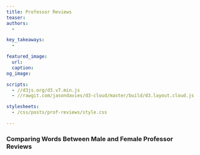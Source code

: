 ```yaml
---
title: Professor Reviews
teaser: 
authors:
  - 

key_takeaways:
  - 

featured_image:
  url: 
  caption: 
og_image:

scripts:
  - //d3js.org/d3.v7.min.js
  - //rawgit.com/jasondavies/d3-cloud/master/build/d3.layout.cloud.js

stylesheets:
  - /css/posts/prof-reviews/style.css

---
```


### Comparing Words Between Male and Female Professor Reviews
<!-- <script src="https://d3js.org/d3.v7.min.js"></script> -->
<script type="module" src="/js/posts/prof-reviews/dropdownMenu.js"></script>
<script type="module" src="/js/posts/prof-reviews/word_freq.js"></script>
<div id="stats-menu">
</div>
<div id="svg-div">
  <svg id="stat-svg"></svg>
</div>

<div id="stats-menu2">
</div>
<div>
  <svg id="world-cloud-svg"></svg>
</div>